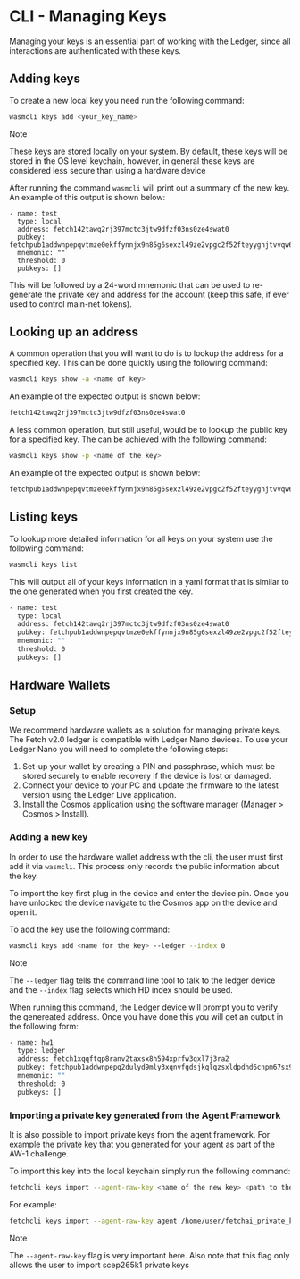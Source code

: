 # CLI - Managing Keys

Managing your keys is an essential part of working with the Ledger, since all interactions are authenticated with these keys.

## Adding keys

To create a new local key you need run the following command:

```bash
wasmcli keys add <your_key_name>
```

<div class="admonition note">
  <p class="admonition-title">Note</p>
  <p>These keys are stored locally on your system. By default, these keys will be stored in the OS level keychain, however, in general these keys are considered less secure than using a hardware device</p>
</div>

After running the command `wasmcli` will print out a summary of the new key. An example of this output is shown below:

```text
- name: test
  type: local
  address: fetch142tawq2rj397mctc3jtw9dfzf03ns0ze4swat0
  pubkey: fetchpub1addwnpepqvtmze0ekffynnjx9n85g6sexzl49ze2vpgc2f52fteyyghjtvvqw682nkx
  mnemonic: ""
  threshold: 0
  pubkeys: []
```

This will be followed by a 24-word mnemonic that can be used to re-generate the private key and address for the account (keep this safe, if ever used to control main-net tokens).

## Looking up an address

A common operation that you will want to do is to lookup the address for a specified key. This can be done quickly using the following command:

```bash
wasmcli keys show -a <name of key>
```

An example of the expected output is shown below:

```bash
fetch142tawq2rj397mctc3jtw9dfzf03ns0ze4swat0
```

A less common operation, but still useful, would be to lookup the public key for a specified key. The can be achieved with the following command:

```bash
wasmcli keys show -p <name of the key>
```

An example of the expected output is shown below:

```bash
fetchpub1addwnpepqvtmze0ekffynnjx9n85g6sexzl49ze2vpgc2f52fteyyghjtvvqw682nkx
```

## Listing keys

To lookup more detailed information for all keys on your system use the following command:

```bash
wasmcli keys list
```

This will output all of your keys information in a yaml format that is similar to the one generated when you first created the key.

```bash
- name: test
  type: local
  address: fetch142tawq2rj397mctc3jtw9dfzf03ns0ze4swat0
  pubkey: fetchpub1addwnpepqvtmze0ekffynnjx9n85g6sexzl49ze2vpgc2f52fteyyghjtvvqw682nkx
  mnemonic: ""
  threshold: 0
  pubkeys: []
```

## Hardware Wallets

### Setup

We recommend hardware wallets as a solution for managing private keys. The Fetch v2.0 ledger is compatible with Ledger Nano devices. To use your Ledger Nano you will need to complete the following steps:

1. Set-up your wallet by creating a PIN and passphrase, which must be stored securely to enable recovery if the device is lost or damaged.
2. Connect your device to your PC and update the firmware to the latest version using the Ledger Live application.
3. Install the Cosmos application using the software manager (Manager > Cosmos > Install).

### Adding a new key

In order to use the hardware wallet address with the cli, the user must first add it via `wasmcli`. This process only records the public information about the key.

To import the key first plug in the device and enter the device pin. Once you have unlocked the device navigate to the Cosmos app on the device and open it.

To add the key use the following command:

```bash
wasmcli keys add <name for the key> --ledger --index 0
```

<div class="admonition note">
  <p class="admonition-title">Note</p>
  <p>The <code>--ledger</code> flag tells the command line tool to talk to the ledger device and the <code>--index</code> flag selects which HD index should be used.</p>
</div>

When running this command, the Ledger device will prompt you to verify the genereated address. Once you have done this you will get an output in the following form:

```bash
- name: hw1
  type: ledger
  address: fetch1xqqftqp8ranv2taxsx8h594xprfw3qxl7j3ra2
  pubkey: fetchpub1addwnpepq2dulyd9mly3xqnvfgdsjkqlqzsxldpdhd6cnpm67sx90zhfw2ragk9my5h
  mnemonic: ""
  threshold: 0
  pubkeys: []
```

### Importing a private key generated from the Agent Framework

It is also possible to import private keys from the agent framework. For example the private key that you generated for your agent as part of the AW-1 challenge.

To import this key into the local keychain simply run the following command:

```bash
fetchcli keys import --agent-raw-key <name of the new key> <path to the key file>
```

For example:

```bash
fetchcli keys import --agent-raw-key agent /home/user/fetchai_private_key.txt
```

<div class="admonition note">
  <p class="admonition-title">Note</p>
  <p>The <code>--agent-raw-key</code> flag is very important here. Also note that this flag only allows the user to import scep265k1 private keys</p>
</div>
